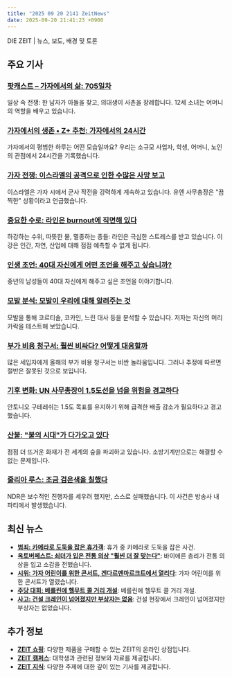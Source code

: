 ```yaml
---
title: "2025 09 20 2141 ZeitNews"
date: 2025-09-20 21:41:23 +0900
---
```


DIE ZEIT | 뉴스, 보도, 배경 및 토론

## 주요 기사

### [팟캐스트 – 가자에서의 삶: 705일차](https://www.zeit.de/gesellschaft/2025-09/leben-gaza-krieg-humanitaere-lage-nachrichtenpodcast)  
일상 속 전쟁: 한 남자가 아들을 찾고, 의대생이 사촌을 장례합니다. 12세 소녀는 어머니의 역할을 배우고 있습니다.  
### [가자에서의 생존 • Z+ 추천: 가자에서의 24시간](https://www.zeit.de/2025/40/ueberleben-gaza-alltag-humanitaere-lage-krieg)  
가자에서의 평범한 하루는 어떤 모습일까요? 우리는 소규모 사업자, 학생, 어머니, 노인의 관점에서 24시간을 기록했습니다.  
### [가자 전쟁: 이스라엘의 공격으로 인한 수많은 사망 보고](https://www.zeit.de/politik/ausland/2025-08/krieg-in-gaza-liveblog)  
이스라엘은 가자 시에서 군사 작전을 강력하게 계속하고 있습니다. 유엔 사무총장은 "끔찍한" 상황이라고 언급했습니다.  
### [중요한 수로: 라인은 burnout에 직면해 있다](https://www.zeit.de/wissen/2025-09/wichtige-wasserstrasse-rhein-schiffahrt-wassertemperatur-klimawandel)  
하강하는 수위, 따뜻한 물, 멸종하는 종들: 라인은 극심한 스트레스를 받고 있습니다. 이 강은 인간, 자연, 산업에 대해 점점 예측할 수 없게 됩니다.  
### [인생 조언: 40대 자신에게 어떤 조언을 해주고 싶습니까?](https://www.zeit.de/zeit-magazin/leben/2025-09/ratschlaege-leben-ueber-50-maenner)  
중년의 남성들이 40대 자신에게 해주고 싶은 조언을 이야기합니다.  
### [모발 분석: 모발이 우리에 대해 알려주는 것](https://www.zeit.de/gesundheit/2025-09/haaranalyse-test-nachweis-cortisol-schwermetalle-drogen-gxe)  
모발을 통해 코르티솔, 코카인, 느린 대사 등을 분석할 수 있습니다. 저자는 자신의 머리카락을 테스트해 보았습니다.  
### [부가 비용 청구서: 훨씬 비싸다? 어떻게 대응할까](https://www.zeit.de/geld/2025-09/nebenkostenabrechnung-zu-hoch-pruefen-geld-gxe)  
많은 세입자에게 올해의 부가 비용 청구서는 비싼 놀라움입니다. 그러나 추정에 따르면 절반은 잘못된 것으로 보입니다.  
### [기후 변화: UN 사무총장이 1.5도선을 넘을 위험을 경고하다](https://www.zeit.de/wissen/umwelt/2025-09/un-generalsekretaer-klimawandel-emissionen-warnung)  
안토니오 구테레쉬는 1.5도 목표를 유지하기 위해 급격한 배출 감소가 필요하다고 경고했습니다.  
### [산불: "불의 시대"가 다가오고 있다](https://www.zeit.de/video/2025-07/waldbraende-hitze-feuer-video)  
점점 더 뜨거운 화재가 전 세계의 숲을 파괴하고 있습니다. 소방기계만으로는 해결할 수 없는 문제입니다.  
### [줄리아 루스: 조금 검은색을 칠했다](https://www.zeit.de/kultur/film/2025-09/julia-ruhs-ndr-klar-journalismus)  
NDR은 보수적인 진행자를 세우려 했지만, 스스로 실패했습니다. 이 사건은 방송사 내 파티에서 발생했습니다.  

## 최신 뉴스  
- **[범죄: 카메라로 도둑을 잡은 휴가객](https://www.zeit.de/news/2025-09/20/per-kamera-urlauber-ertappen-einbrecher-aus-der-ferne)**: 휴가 중 카메라로 도둑을 잡은 사건.  
- **[옥토버페스트: 쇠더가 입은 전통 의상 "훨씬 더 잘 맞는다"](https://www.zeit.de/news/2025-09/20/soeders-lederhose-sitzt-schon-viel-viel-besser)**: 바이에른 총리가 전통 의상을 입고 소감을 전했습니다.  
- **[시위: 가자 어린이를 위한 콘서트, 겐다르멘마르크트에서 열리다](https://www.zeit.de/news/2025-09/20/konzert-fuer-kinder-in-gaza-auf-gendarmenmarkt)**: 가자 어린이를 위한 콘서트가 열렸습니다.  
- **[주당 대회: 베를린에 헬무트 콜 거리 개설](https://www.zeit.de/news/2025-09/20/berlin-bekommt-eine-helmut-kohl-strasse)**: 베를린에 헬무트 콜 거리 개설.  
- **[사고: 건설 크레인이 넘어졌지만 부상자는 없음](https://www.zeit.de/news/2025-09/20/baukran-stuerzt-in-rohbau-keine-verletzten)**: 건설 현장에서 크레인이 넘어졌지만 부상자는 없었습니다.  

## 추가 정보  
- **[ZEIT 쇼핑](https://shop.zeit.de/)**: 다양한 제품을 구매할 수 있는 ZEIT의 온라인 상점입니다.  
- **[ZEIT 캠퍼스](https://www.zeit.de/campus/index)**: 대학생과 관련된 정보와 자료를 제공합니다.  
- **[ZEIT 지식](https://www.zeit.de/wissen/index)**: 다양한 주제에 대한 깊이 있는 기사를 제공합니다.